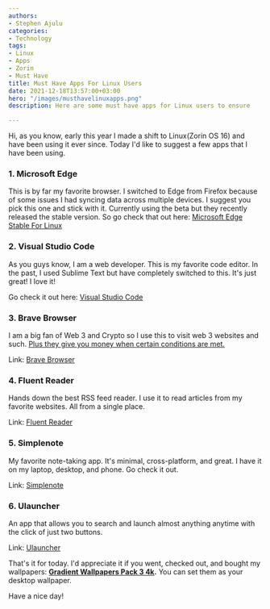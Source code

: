 ```yaml
---
authors:
- Stephen Ajulu
categories:
- Technology
tags:
- Linux
- Apps
- Zorin
- Must Have
title: Must Have Apps For Linux Users
date: 2021-12-18T13:57:00+03:00
hero: "/images/musthavelinuxapps.png"
description: Here are some must have apps for Linux users to ensure

---
```

Hi, as you know, early this year I made a shift to Linux(Zorin OS 16) and have been using it ever since. Today I'd like to suggest a few apps that I have been using.

### 1. Microsoft Edge

This is by far my favorite browser. I switched to Edge from Firefox because of some issues I had syncing data across multiple devices. I suggest you pick this one and stick with it. Currently using the beta but they recently released the stable version. So go check that out here: [Microsoft Edge Stable For Linux](https://www.microsoft.com/en-us/edge?r=1)

### 2. Visual Studio Code

As you guys know, I am a web developer. This is my favorite code editor. In the past, I used Sublime Text but have completely switched to this. It's just great! I love it!

Go check it out here: [Visual Studio Code](https://code.visualstudio.com/)

### 3. Brave Browser

I am a big fan of Web 3 and Crypto so I use this to visit web 3 websites and such. [Plus they give you money when certain conditions are met.](https://brave.com/compare/chrome/earning/)

Link: [Brave Browser](https://brave.com/)

### 4. Fluent Reader

Hands down the best RSS feed reader. I use it to read articles from my favorite websites. All from a single place.

Link: [Fluent Reader](https://hyliu.me/fluent-reader/)

### 5. Simplenote

My favorite note-taking app. It's minimal, cross-platform, and great. I have it on my laptop, desktop, and phone. Go check it out.

Link: [Simplenote](https://simplenote.com/)

### 6. Ulauncher

An app that allows you to search and launch almost anything anytime with the click of just two buttons.

Link: [Ulauncher](https://ulauncher.io/)

That's it for today. I'd appreciate it if you went, checked out, and bought my wallpapers: [**Gradient Wallpapers Pack 3 4k**](https://stephenajulu.com/store/gradient-wallpapers-8k-3.0/)**.** You can set them as your desktop wallpaper.

Have a nice day!
